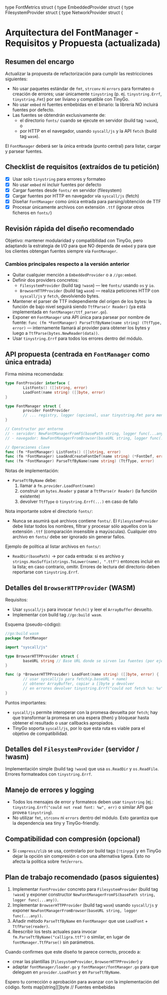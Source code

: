 type FontMetrics struct {
type EmbeddedProvider struct {
type FilesystemProvider struct {
type NetworkProvider struct {
# Arquitectura del FontManager - Requisitos y Propuesta (actualizada)

## Resumen del encargo

Actualizar la propuesta de refactorización para cumplir las restricciones siguientes:
- No usar paquetes estándar de `fmt`, `strconv` ni `errors` para formateo o creación de errores; usar únicamente `tinystring` (p. ej. `tinystring.Errf`, `tinystring.Fmt`) por ser liviano y compatible con TinyGo.
- No usar `embed` ni fuentes embebidas en el binario: la librería NO incluirá fuentes por defecto.
- Las fuentes se obtendrán exclusivamente de:
    - el directorio `fonts/` cuando se ejecute en servidor (build tag `!wasm`), o
    - por HTTP en el navegador, usando `syscall/js` y la API `fetch` (build tag `wasm`).

El `FontManager` deberá ser la única entrada (punto central) para listar, cargar y parsear fuentes.

## Checklist de requisitos (extraídos de tu petición)

- [x] Usar solo `tinystring` para errores y formateo
- [x] No usar `embed` ni incluir fuentes por defecto
- [x] Cargar fuentes desde `fonts/` en servidor (filesystem)
- [x] Cargar fuentes por HTTP en navegador vía `syscall/js` (fetch)
- [x] Diseñar `FontManager` como única entrada para parsing/obtención de TTF
 - [x] Procesar únicamente archivos con extensión `.ttf` (ignorar otros ficheros en `fonts/`)

## Revisión rápida del diseño recomendado

Objetivo: mantener modularidad y compatibilidad con TinyGo, pero adaptando la estrategia de I/O para que NO dependa de `embed` y para que los clientes obtengan fuentes siempre vía `FontManager`.

### Cambios principales respecto a la versión anterior

- Quitar cualquier mención a `EmbeddedProvider` o a `//go:embed`.
- Definir dos providers concretos:
    - `FilesystemProvider` (build tag `!wasm`) — lee `fonts/` usando `os` y `io`.
    - `BrowserHTTPProvider` (build tag `wasm`) — realiza peticiones HTTP con `syscall/js` y `fetch`, devolviendo bytes.
- Mantener el parser de TTF independiente del origen de los bytes: la función de bajo nivel seguirá siendo `TtfParse(r Reader)` (ya está implementada en `fontManager/ttf_parser.go`).
- Exponer en `FontManager` una API única para parsear por nombre de fuente: `func (fm *FontManager) ParseTtfByName(name string) (TtfType, error)` — internamente llamará al provider para obtener los bytes y luego a `TtfParse(bytes.NewReader(data))`.
- Usar `tinystring.Errf` para todos los errores dentro del módulo.

## API propuesta (centrada en `FontManager` como única entrada)

Firma mínima recomendada:

```go
type FontProvider interface {
        ListFonts() ([]string, error)
        LoadFont(name string) ([]byte, error)
}

type FontManager struct {
        provider FontProvider
        // ... registry, logger (opcional, usar tinystring.Fmt para mensajes)
}

// Constructor por entorno
// - servidor: NewFontManagerFromFS(basePath string, logger func(...any))
// - navegador: NewFontManagerFromBrowser(baseURL string, logger func(...any))

// Operaciones clave
func (fm *FontManager) ListFonts() ([]string, error)
func (fm *FontManager) LoadAndCreateFontDef(name string) (*FontDef, error)
func (fm *FontManager) ParseTtfByName(name string) (TtfType, error)
```

Notas de implementación:
- `ParseTtfByName` debe:
    1. llamar a `fm.provider.LoadFont(name)`
    2. construir un `bytes.Reader` y pasar a `TtfParse(r Reader)` (la función existente)
    3. devolver `TtfType` o `tinystring.Errf(...)` en caso de fallo

Nota importante sobre el directorio `fonts/`:

- Nunca se asumirá qué archivos contiene `fonts/`. El `FilesystemProvider` debe listar todos los nombres, filtrar y procesar sólo aquellos con la extensión `.ttf` (comparación insensible a mayúsculas). Cualquier otro archivo en `fonts/` debe ser ignorado sin generar fallos.

Ejemplo de política al listar archivos en `fonts/`:

- `ReadDir(basePath)` → por cada entrada: si es archivo y `strings.HasSuffix(strings.ToLower(name), ".ttf")` entonces incluir en la lista; en caso contrario, omitir. Errores de lectura del directorio deben reportarse con `tinystring.Errf`.

## Detalles del `BrowserHTTPProvider` (WASM)

Requisitos:
- Usar `syscall/js` para invocar `fetch()` y leer el `ArrayBuffer` devuelto.
- Implementar con build tag `//go:build wasm`.

Esquema (pseudo-código):

```go
//go:build wasm
package fontManager

import "syscall/js"

type BrowserHTTPProvider struct {
        baseURL string // Base URL donde se sirven las fuentes (por ejemplo "/fonts/")
}

func (p *BrowserHTTPProvider) LoadFont(name string) ([]byte, error) {
        // usar syscall/js para fetch(p.baseURL + name)
        // obtener ArrayBuffer, copiar a []byte y devolver
        // en errores devolver tinystring.Errf("could not fetch %s: %v", name, err)
}
```

Puntos importantes:
- `syscall/js` permite interoperar con la promesa devuelta por `fetch`; hay que transformar la promesa en una espera (then) y bloquear hasta obtener el resultado o usar callbacks apropiados.
- TinyGo soporta `syscall/js`, por lo que esta ruta es viable para el objetivo de compatibilidad.

## Detalles del `FilesystemProvider` (servidor / !wasm)

Implementación simple (build tag `!wasm`) que usa `os.ReadDir` y `os.ReadFile`.
Errores formateados con `tinystring.Errf`.

## Manejo de errores y logging

- Todos los mensajes de error y formateos deben usar `tinystring` (ej.: `tinystring.Errf("could not read font: %w", err)` o similar API que provea `tinystring`).
- No utilizar `fmt`, `strconv` ni `errors` dentro del módulo. Esto garantiza que la dependencia sea tiny y TinyGo-friendly.

## Compatibilidad con compresión (opcional)

- Si `compress/zlib` se usa, controlarlo por build tags (`!tinygo`) y en TinyGo dejar la opción sin compresión o con una alternativa ligera. Esto no afecta la política sobre `fmt`/`errors`.

## Plan de trabajo recomendado (pasos siguientes)

1. Implementar `FontProvider` concreto para `FilesystemProvider` (build tag `!wasm`) y exponer constructor `NewFontManagerFromFS(basePath string, logger func(...any))`.
2. Implementar `BrowserHTTPProvider` (build tag `wasm`) usando `syscall/js` y exponer `NewFontManagerFromBrowser(baseURL string, logger func(...any))`.
3. Añadir método `ParseTtfByName` en `FontManager` que use `LoadFont` + `TtfParse(reader)`.
4. Reescribir los tests actuales para invocar `fm.ParseTtfByName("calligra.ttf")` o similar, en lugar de `fontManager.TtfParse()` sin parámetros.

Cuando confirmes que este diseño te parece correcto, procedo a:
- crear las plantillas (`FilesystemProvider`, `BrowserHTTPProvider`) y
- adaptar `fontManager/loader.go` y `fontManager/fontManager.go` para que deleguen en `provider.LoadFont` y en `ParseTtfByName`.

Espero tu corrección o aprobación para avanzar con la implementación del código.
    fonts map[string][]byte // Fuentes embebidas
